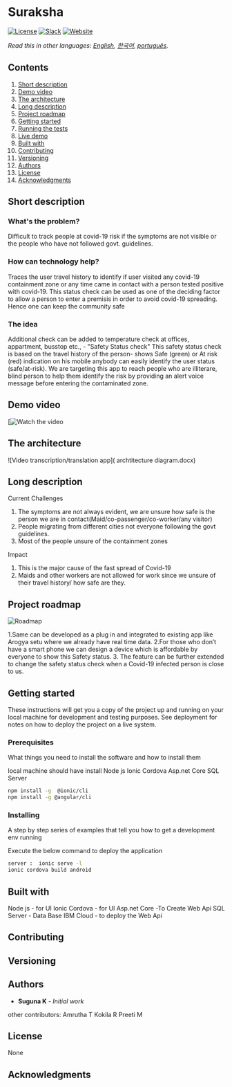 # Suraksha

[![License](https://img.shields.io/badge/License-Apache2-blue.svg)](https://www.apache.org/licenses/LICENSE-2.0) [![Slack](https://img.shields.io/badge/Join-Slack-blue)](https://callforcode.org/slack) [![Website](https://img.shields.io/badge/View-Website-blue)](https://code-and-response.github.io/Project-Sample/)

*Read this in other languages: [English](README.md), [한국어](README.ko.md), [português](README.pt_br.md).*

## Contents

1. [Short description](#short-description)
1. [Demo video](#demo-video)
1. [The architecture](#the-architecture)
1. [Long description](#long-description)
1. [Project roadmap](#project-roadmap)
1. [Getting started](#getting-started)
1. [Running the tests](#running-the-tests)
1. [Live demo](#live-demo)
1. [Built with](#built-with)
1. [Contributing](#contributing)
1. [Versioning](#versioning)
1. [Authors](#authors)
1. [License](#license)
1. [Acknowledgments](#acknowledgments)

## Short description

### What's the problem?

Difficult to track people at covid-19 risk if the symptoms are not visible or the people who have not followed govt. guidelines. 

### How can technology help?

Traces the user travel history to identify if user visited any covid-19 containment zone or any time came in contact with a person tested positive with covid-19. This status check can be used as one of the deciding factor to allow a person to enter a premisis in order to avoid covid-19 spreading. Hence one can keep the community safe

### The idea

Additional check can be added to temperature check at offices, appartment, busstop etc., - "Safety Status check"
This safety status check is based on the travel history of the person- shows Safe (green) or At risk (red) indication on his mobile
anybody can easily identify the user status (safe/at-risk). We are targeting this app to reach people who are illiterare, blind person to help them identify the risk by providing an alert voice message before entering the contaminated zone.  

## Demo video

[![Watch the video](https://youtu.be/rU7VqI01Y1Q)

## The architecture

![Video transcription/translation app]( archtitecture diagram.docx)

## Long description

Current Challenges
1. The symptoms are not always evident, we are unsure how safe is the person we are in contact(Maid/co-passenger/co-worker/any visitor)
2. People migrating from different cities not everyone following the govt   guidelines.
3. Most of the people unsure of the containment zones 

Impact
  1. This  is the major cause of the fast spread of Covid-19
  2. Maids and other workers are not allowed for work since we unsure of their travel history/ how safe are they.


## Project roadmap

![Roadmap](roadmap.jpg)

1.Same can be developed as a plug in and integrated to existing app like Arogya setu where we already have real time data.
2.For those who don’t have a smart phone we can design a device which is affordable by everyone to show this Safety status.
3. The feature can be further extended to change the safety status check when a Covid-19 infected person is close to us.


## Getting started

These instructions will get you a copy of the project up and running on your local machine for development and testing purposes. See deployment for notes on how to deploy the project on a live system.

### Prerequisites

What things you need to install the software and how to install them

local machine should have install 
Node js
Ionic Cordova
Asp.net Core
SQL Server

```bash
npm install -g  @ionic/cli
npm install -g @angular/cli
```

### Installing

A step by step series of examples that tell you how to get a development env running

Execute the below command to deploy the application

```bash
server :  ionic serve -l
ionic cordova build android
```

## Built with
Node js - for UI
Ionic Cordova - for UI
Asp.net Core -To Create Web Api
SQL Server - Data Base
IBM Cloud - to deploy the Web Api

## Contributing

## Versioning

## Authors

* **Suguna K** - *Initial work* 

other contributors:
Amrutha T
Kokila R
Preeti M

## License
None

## Acknowledgments


